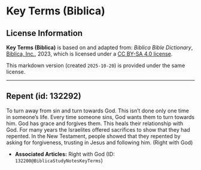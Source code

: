 # Key Terms (Biblica)

## License Information

**Key Terms (Biblica)** is based on and adapted from: _Biblica Bible Dictionary_, [Biblica, Inc.](https://www.biblica.com/), 2023, which is licensed under a [CC BY-SA 4.0 license](https://creativecommons.org/licenses/by-sa/4.0/legalcode.en).

This markdown version (created `2025-10-20`) is provided under the same license.



--------------------------------

## Repent (id: 132292)

To turn away from sin and turn towards God. This isn’t done only one time in someone’s life. Every time someone sins, God wants them to turn towards him. God has grace and forgives them. This heals their relationship with God. For many years the Israelites offered sacrifices to show that they had repented. In the New Testament, people showed that they repented by asking for forgiveness, trusting in Jesus and following him. (Right with God)

* **Associated Articles:** Right with God (ID: `132200@BiblicaStudyNotesKeyTerms`)

